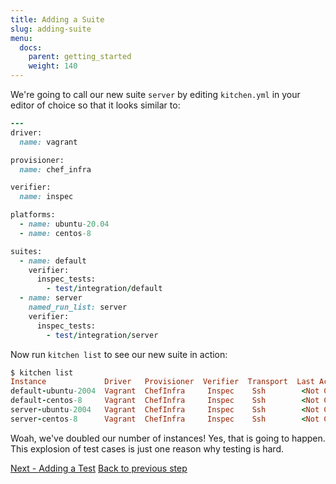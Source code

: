 ```yaml
---
title: Adding a Suite
slug: adding-suite
menu:
  docs:
    parent: getting_started
    weight: 140
---
```


We're going to call our new suite `server` by editing `kitchen.yml` in your editor of choice so that it looks similar to:

```ruby
---
driver:
  name: vagrant

provisioner:
  name: chef_infra

verifier:
  name: inspec

platforms:
  - name: ubuntu-20.04
  - name: centos-8

suites:
  - name: default
    verifier:
      inspec_tests:
        - test/integration/default
  - name: server
    named_run_list: server
    verifier:
      inspec_tests:
        - test/integration/server
```

Now run `kitchen list` to see our new suite in action:

```ruby
$ kitchen list
Instance             Driver   Provisioner  Verifier  Transport  Last Action    Last Error
default-ubuntu-2004  Vagrant  ChefInfra     Inspec    Ssh        <Not Created>  <None>
default-centos-8     Vagrant  ChefInfra     Inspec    Ssh        <Not Created>  <None>
server-ubuntu-2004   Vagrant  ChefInfra     Inspec    Ssh        <Not Created>  <None>
server-centos-8      Vagrant  ChefInfra     Inspec    Ssh        <Not Created>  <None>
```

Woah, we've doubled our number of instances! Yes, that is going to happen. This explosion of test cases is just one reason why testing is hard.

<div class="sidebar--footer">
<a class="button primary-cta" href="/docs/getting-started/adding-test">Next - Adding a Test</a>
<a class="sidebar--footer--back" href="/docs/getting-started/adding-feature">Back to previous step</a>
</div>
